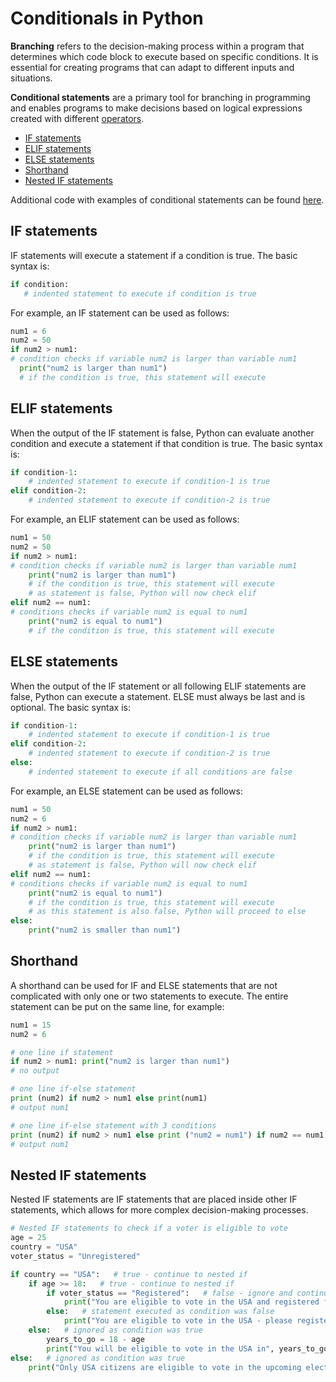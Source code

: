 # Conditionals in Python

**Branching** refers to the decision-making process within a program that determines which code block to execute based on specific conditions. It is essential for creating programs that can adapt to different inputs and situations.

**Conditional statements** are a primary tool for branching in programming and enables programs to make decisions based on logical expressions created with different [operators](/4-Python-operators.md).

- [IF statements](#if-statements)
- [ELIF statements](#elif-statements)
- [ELSE statements](#else-statements)
- [Shorthand](#shorthand)
- [Nested IF statements](#nested-if-statements)

Additional code with examples of conditional statements can be found [here](/code/conditional-statements.py).

## IF statements

IF statements will execute a statement if a condition is true. The basic syntax is:

```python
if condition:
   # indented statement to execute if condition is true
```

For example, an IF statement can be used as follows:

```python
num1 = 6
num2 = 50
if num2 > num1:
# condition checks if variable num2 is larger than variable num1
  print("num2 is larger than num1")
  # if the condition is true, this statement will execute
```

## ELIF statements

When the output of the IF statement is false, Python can evaluate another condition and execute a statement if that condition is true. The basic syntax is:

```python
if condition-1:
    # indented statement to execute if condition-1 is true
elif condition-2:
    # indented statement to execute if condition-2 is true
```

For example, an ELIF statement can be used as follows:

```python
num1 = 50
num2 = 50
if num2 > num1:
# condition checks if variable num2 is larger than variable num1
    print("num2 is larger than num1")
    # if the condition is true, this statement will execute
    # as statement is false, Python will now check elif
elif num2 == num1:
# conditions checks if variable num2 is equal to num1
    print("num2 is equal to num1")
    # if the condition is true, this statement will execute
```

## ELSE statements

When the output of the IF statement or all following ELIF statements are false, Python can execute a statement. ELSE must always be last and is optional. The basic syntax is:

```python
if condition-1:
    # indented statement to execute if condition-1 is true
elif condition-2:
    # indented statement to execute if condition-2 is true
else:
    # indented statement to execute if all conditions are false
```

For example, an ELSE statement can be used as follows:

```python
num1 = 50
num2 = 6
if num2 > num1:
# condition checks if variable num2 is larger than variable num1
    print("num2 is larger than num1")
    # if the condition is true, this statement will execute
    # as statement is false, Python will now check elif
elif num2 == num1:
# conditions checks if variable num2 is equal to num1
    print("num2 is equal to num1")
    # if the condition is true, this statement will execute
    # as this statement is also false, Python will proceed to else
else:
    print("num2 is smaller than num1")
```

## Shorthand

A shorthand can be used for IF and ELSE statements that are not complicated with only one or two statements to execute. The entire statement can be put on the same line, for example:

```python
num1 = 15
num2 = 6

# one line if statement
if num2 > num1: print("num2 is larger than num1")
# no output

# one line if-else statement
print (num2) if num2 > num1 else print(num1)
# output num1

# one line if-else statement with 3 conditions
print (num2) if num2 > num1 else print ("num2 = num1") if num2 == num1 else print (num1)
# output num1
```

## Nested IF statements

Nested IF statements are IF statements that are placed inside other IF statements, which allows for more complex decision-making processes.

```python
# Nested IF statements to check if a voter is eligible to vote
age = 25
country = "USA"
voter_status = "Unregistered"

if country == "USA":   # true - continue to nested if
    if age >= 18:   # true - continue to nested if
        if voter_status == "Registered":   # false - ignore and continue to else
            print("You are eligible to vote in the USA and registered for the upcoming elections.")
        else:   # statement executed as condition was false
            print("You are eligible to vote in the USA - please register to vote in the upcoming elections.")
    else:   # ignored as condition was true
        years_to_go = 18 - age
        print("You will be eligible to vote in the USA in", years_to_go, "years.")
else:   # ignored as condition was true
    print("Only USA citizens are eligible to vote in the upcoming elections.")
```
